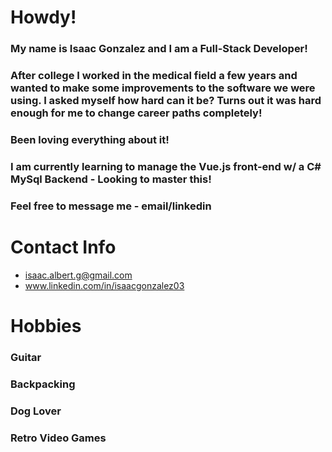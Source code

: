 # Howdy!

### My name is Isaac Gonzalez and I am a Full-Stack Developer! 

### After college I worked in the medical field a few years and wanted to make some improvements to the software we were using.  I asked myself how hard can it be? Turns out it was hard enough for me to change career paths completely!

### Been loving everything about it!

### I am currently learning to manage the Vue.js front-end w/ a C# MySql Backend - Looking to master this!

### Feel free to message me - email/linkedin

# Contact Info

- isaac.albert.g@gmail.com
- www.linkedin.com/in/isaacgonzalez03

# Hobbies

### Guitar

### Backpacking

### Dog Lover

### Retro Video Games
